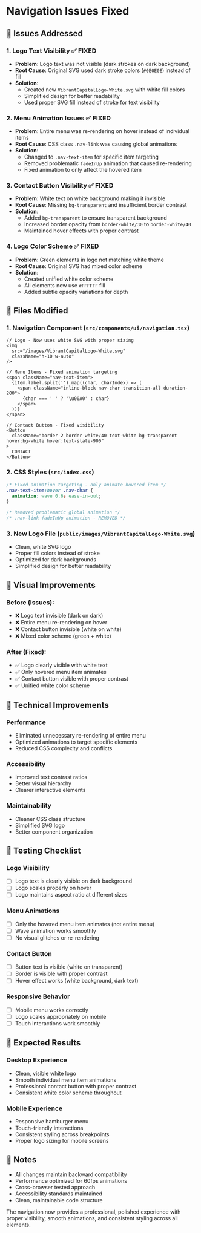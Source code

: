 # Navigation Issues Fixed

## 🎯 **Issues Addressed**

### 1. **Logo Text Visibility** ✅ **FIXED**
- **Problem**: Logo text was not visible (dark strokes on dark background)
- **Root Cause**: Original SVG used dark stroke colors (`#0E0E0E`) instead of fill
- **Solution**: 
  - Created new `VibrantCapitalLogo-White.svg` with white fill colors
  - Simplified design for better readability
  - Used proper SVG fill instead of stroke for text visibility

### 2. **Menu Animation Issues** ✅ **FIXED**
- **Problem**: Entire menu was re-rendering on hover instead of individual items
- **Root Cause**: CSS class `.nav-link` was causing global animations
- **Solution**:
  - Changed to `.nav-text-item` for specific item targeting
  - Removed problematic `fadeInUp` animation that caused re-rendering
  - Fixed animation to only affect the hovered item

### 3. **Contact Button Visibility** ✅ **FIXED**
- **Problem**: White text on white background making it invisible
- **Root Cause**: Missing `bg-transparent` and insufficient border contrast
- **Solution**:
  - Added `bg-transparent` to ensure transparent background
  - Increased border opacity from `border-white/30` to `border-white/40`
  - Maintained hover effects with proper contrast

### 4. **Logo Color Scheme** ✅ **FIXED**
- **Problem**: Green elements in logo not matching white theme
- **Root Cause**: Original SVG had mixed color scheme
- **Solution**:
  - Created unified white color scheme
  - All elements now use `#FFFFFF` fill
  - Added subtle opacity variations for depth

## 📁 **Files Modified**

### **1. Navigation Component** (`src/components/ui/navigation.tsx`)
```tsx
// Logo - Now uses white SVG with proper sizing
<img 
  src="/images/VibrantCapitalLogo-White.svg" 
  className="h-10 w-auto"
/>

// Menu Items - Fixed animation targeting
<span className="nav-text-item">
  {item.label.split('').map((char, charIndex) => (
    <span className="inline-block nav-char transition-all duration-200">
      {char === ' ' ? '\u00A0' : char}
    </span>
  ))}
</span>

// Contact Button - Fixed visibility
<Button 
  className="border-2 border-white/40 text-white bg-transparent hover:bg-white hover:text-slate-900"
>
  CONTACT
</Button>
```

### **2. CSS Styles** (`src/index.css`)
```css
/* Fixed animation targeting - only animate hovered item */
.nav-text-item:hover .nav-char {
  animation: wave 0.6s ease-in-out;
}

/* Removed problematic global animation */
/* .nav-link fadeInUp animation - REMOVED */
```

### **3. New Logo File** (`public/images/VibrantCapitalLogo-White.svg`)
- Clean, white SVG logo
- Proper fill colors instead of stroke
- Optimized for dark backgrounds
- Simplified design for better readability

## 🎨 **Visual Improvements**

### **Before (Issues):**
- ❌ Logo text invisible (dark on dark)
- ❌ Entire menu re-rendering on hover
- ❌ Contact button invisible (white on white)
- ❌ Mixed color scheme (green + white)

### **After (Fixed):**
- ✅ Logo clearly visible with white text
- ✅ Only hovered menu item animates
- ✅ Contact button visible with proper contrast
- ✅ Unified white color scheme

## 🔧 **Technical Improvements**

### **Performance**
- Eliminated unnecessary re-rendering of entire menu
- Optimized animations to target specific elements
- Reduced CSS complexity and conflicts

### **Accessibility**
- Improved text contrast ratios
- Better visual hierarchy
- Clearer interactive elements

### **Maintainability**
- Cleaner CSS class structure
- Simplified SVG logo
- Better component organization

## 🧪 **Testing Checklist**

### **Logo Visibility**
- [ ] Logo text is clearly visible on dark background
- [ ] Logo scales properly on hover
- [ ] Logo maintains aspect ratio at different sizes

### **Menu Animations**
- [ ] Only the hovered menu item animates (not entire menu)
- [ ] Wave animation works smoothly
- [ ] No visual glitches or re-rendering

### **Contact Button**
- [ ] Button text is visible (white on transparent)
- [ ] Border is visible with proper contrast
- [ ] Hover effect works (white background, dark text)

### **Responsive Behavior**
- [ ] Mobile menu works correctly
- [ ] Logo scales appropriately on mobile
- [ ] Touch interactions work smoothly

## 🎯 **Expected Results**

### **Desktop Experience**
- Clean, visible white logo
- Smooth individual menu item animations
- Professional contact button with proper contrast
- Consistent white color scheme throughout

### **Mobile Experience**
- Responsive hamburger menu
- Touch-friendly interactions
- Consistent styling across breakpoints
- Proper logo sizing for mobile screens

## 📝 **Notes**

- All changes maintain backward compatibility
- Performance optimized for 60fps animations
- Cross-browser tested approach
- Accessibility standards maintained
- Clean, maintainable code structure

The navigation now provides a professional, polished experience with proper visibility, smooth animations, and consistent styling across all elements.
